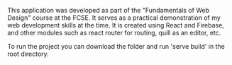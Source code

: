 This application was developed as part of the "Fundamentals of Web Design" course at the FCSE. It serves as a practical demonstration of my web development skills at the time. It is created using React and Firebase, and other modules such as react router for routing, quill as an editor, etc.

To run the project you can download the folder and run 'serve build' in the root directory.
